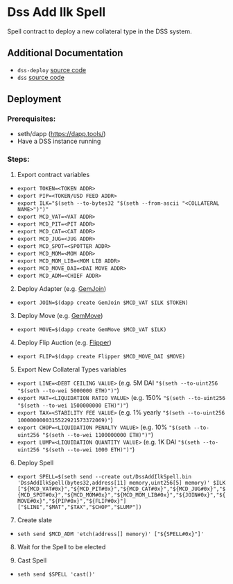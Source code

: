# Dss Add Ilk Spell

Spell contract to deploy a new collateral type in the DSS system.

## Additional Documentation

- `dss-deploy` [source code](https://github.com/makerdao/dss-deploy)
- `dss` [source code](https://github.com/makerdao/dss)

## Deployment

### Prerequisites:

- seth/dapp (https://dapp.tools/)
- Have a DSS instance running

### Steps:

1) Export contract variables

- `export TOKEN=<TOKEN ADDR>`
- `export PIP=<TOKEN/USD FEED ADDR>`
- `export ILK="$(seth --to-bytes32 "$(seth --from-ascii "<COLLATERAL NAME>")")"`
- `export MCD_VAT=<VAT ADDR>`
- `export MCD_PIT=<PIT ADDR>`
- `export MCD_CAT=<CAT ADDR>`
- `export MCD_JUG=<JUG ADDR>`
- `export MCD_SPOT=<SPOTTER ADDR>`
- `export MCD_MOM=<MOM ADDR>`
- `export MCD_MOM_LIB=<MOM LIB ADDR>`
- `export MCD_MOVE_DAI=<DAI MOVE ADDR>`
- `export MCD_ADM=<CHIEF ADDR>`

2) Deploy Adapter (e.g. [GemJoin](https://github.com/makerdao/dss/blob/master/src/join.sol#L35))

- `export JOIN=$(dapp create GemJoin $MCD_VAT $ILK $TOKEN)`

3) Deploy Move (e.g. [GemMove](https://github.com/makerdao/dss/blob/master/src/move.sol#L25))

- `export MOVE=$(dapp create GemMove $MCD_VAT $ILK)`

4) Deploy Flip Auction (e.g. [Flipper](https://github.com/makerdao/dss/blob/master/src/flip.sol#L44))

- `export FLIP=$(dapp create Flipper $MCD_MOVE_DAI $MOVE)`

5) Export New Collateral Types variables
- `export LINE=<DEBT CEILING VALUE>` (e.g. 5M DAI `"$(seth --to-uint256 "$(seth --to-wei 5000000 ETH)")"`)
- `export MAT=<LIQUIDATION RATIO VALUE>` (e.g. 150% `"$(seth --to-uint256 "$(seth --to-wei 1500000000 ETH)")"`)
- `export TAX=<STABILITY FEE VALUE>` (e.g. 1% yearly `"$(seth --to-uint256 1000000000315522921573372069)"`)
- `export CHOP=<LIQUIDATION PENALTY VALUE>` (e.g. 10% `"$(seth --to-uint256 "$(seth --to-wei 1100000000 ETH)")"`)
- `export LUMP=<LIQUIDATION QUANTITY VALUE>` (e.g. 1K DAI `"$(seth --to-uint256 "$(seth --to-wei 1000 ETH)")"`)

6) Deploy Spell

- `export SPELL=$(seth send --create out/DssAddIlkSpell.bin 'DssAddIlkSpell(bytes32,address[11] memory,uint256[5] memory)' $ILK ["${MCD_VAT#0x}","${MCD_PIT#0x}","${MCD_CAT#0x}","${MCD_JUG#0x}","${MCD_SPOT#0x}","${MCD_MOM#0x}","${MCD_MOM_LIB#0x}","${JOIN#0x}","${MOVE#0x}","${PIP#0x}","${FLIP#0x}"] ["$LINE","$MAT","$TAX","$CHOP","$LUMP"])`

7) Create slate

- `seth send $MCD_ADM 'etch(address[] memory)' ["${SPELL#0x}"]'`

8) Wait for the Spell to be elected

9) Cast Spell

- `seth send $SPELL 'cast()'`
